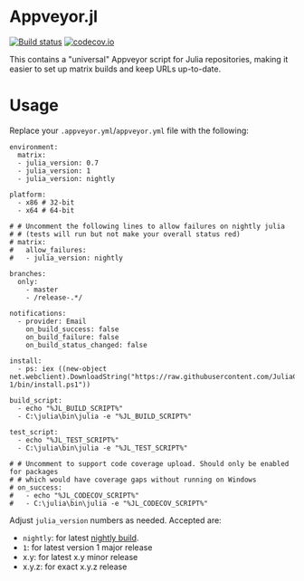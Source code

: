 # Appveyor.jl

[![Build status](https://ci.appveyor.com/api/projects/status/rbca6b6qclxqdhwx/branch/version-1?svg=true)](https://ci.appveyor.com/project/simonbyrne/appveyor-jl)
[![codecov.io](http://codecov.io/github/JuliaCI/Appveyor.jl/coverage.svg?branch=master)](http://codecov.io/github/JuliaCI/Appveyor.jl?branch=master)

This contains a "universal" Appveyor script for Julia repositories, making it easier to set up matrix builds and keep URLs up-to-date.

# Usage

Replace your `.appveyor.yml`/`appveyor.yml` file with the following:

```
environment:
  matrix:
  - julia_version: 0.7
  - julia_version: 1
  - julia_version: nightly

platform:
  - x86 # 32-bit
  - x64 # 64-bit

# # Uncomment the following lines to allow failures on nightly julia
# # (tests will run but not make your overall status red)
# matrix:
#   allow_failures:
#   - julia_version: nightly

branches:
  only:
    - master
    - /release-.*/

notifications:
  - provider: Email
    on_build_success: false
    on_build_failure: false
    on_build_status_changed: false

install:
  - ps: iex ((new-object net.webclient).DownloadString("https://raw.githubusercontent.com/JuliaCI/Appveyor.jl/version-1/bin/install.ps1"))

build_script:
  - echo "%JL_BUILD_SCRIPT%"
  - C:\julia\bin\julia -e "%JL_BUILD_SCRIPT%"

test_script:
  - echo "%JL_TEST_SCRIPT%"
  - C:\julia\bin\julia -e "%JL_TEST_SCRIPT%"

# # Uncomment to support code coverage upload. Should only be enabled for packages
# # which would have coverage gaps without running on Windows
# on_success:
#   - echo "%JL_CODECOV_SCRIPT%"
#   - C:\julia\bin\julia -e "%JL_CODECOV_SCRIPT%"
```

Adjust `julia_version` numbers as needed. Accepted are:
 - `nightly`: for latest [nightly build](https://julialang.org/downloads/nightlies.html).
 - `1`: for latest version 1 major release
 - x.y: for latest x.y minor release
 - x.y.z: for exact x.y.z release
